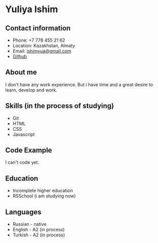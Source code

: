# Yuliya Ishim

## Contact information

- Phone: +7 778 455 21 62
- Location: Kazakhstan, Almaty
- Email: ishimyua@gmail.com
- [Github](https://github.com/YulyaIs)

## About me

I don't have any work experience. But i have time and a great desire to learn, develop and work.

## Skills (in the process of studying)

- Git
- HTML
- CSS
- Javascript

## Code Example

I can't code yet.

## Education

- Incomplete higher education
- RSSchool (i am studying now)

## Languages

- Russian - native
- English - A2 (in process)
- Turkish - A2 (in process)
